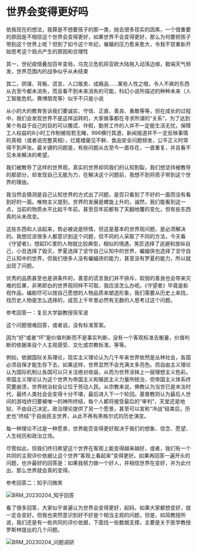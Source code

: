 # 世界会变得更好吗


依我现在的想法，我算是不想要孩子的那一类，抛去很多现实的因素，一个很重要的原因是不相信这个世界会变得更好，如果世界不会变得更好，那么为何要把孩子带到这个世界上呢？但到了如今这个年纪，催婚的压力愈来愈大，令我不禁重新开始思考这个观点产生的原因和合理性

其一，世纪疫情叠加百年变局，乌克兰危机将亚欧大陆拖入动荡边缘，极端天气频发，世界范围内的战争似乎从未结束

其二，阴谋、背叛、谎言、人口贩卖、成瘾品......某些人性之暗，令人不爽的东西从古至今都未消失，而且看不到未来消失的可能，科幻小说所描述的种种未来（人工智能危机，赛博朋克等）似乎不只是小说

从小的大的教育告诉我们要诚实、守信、正直、善良、勇敢等等，但在成长的过程中，我们会发现世界不是这样运转的，大家做事都在寻求所谓的“关系”，为了达到某个有益于自己的目的可以撒谎、作假，勤劳工作的人并不一定能生活无忧，保障工人权益的8小时工作制被视若无睹，996横行其道，新闻报道并不一定反映事情的真相（或者说完整真相），烂尾楼屡见不鲜、食品安全问题频发，公平正义时常得不到声张。最关键的问题是，有些问题从古至今一直存在，一直重复，并且看不见未来解决的希望。

我们被教导了这样的世界观，真实的世界却同我们的认知割裂，我们想坚持被教导的那部分，却发现自己无能为力，在解决这个问题前，我想不到将孩子带到这个世界的理由。

我当然会猜测是自己认知世界的方式出了问题，是否只看到了不好的一面而没有看到好的一面。唯物主义提到，世界的发展是螺旋上升的，诚然，我们能看到这一点，当前的物质水平比起千年前，甚至百年前都有了天翻地覆的变化，但有些东西真的从未改变。

这些东西和人谈起来，势必被说是矫情，但这是基本的世界观问题，是必须解决的。我想应该很多人都意识到这个问题，但不同的人采取了不同的方法，今天看《守望者》，想起DC里的人物就比较典型，相似的境遇，笑匠选择了逃避和放纵自己，小丑选择了毁灭，罗夏选择了坚守自己认知中的世界，蝙蝠侠也选择了坚守自己认知中的世界，但我们很多人没有蝙蝠侠的能力，甚至没有罗夏的能力，所以就出现了问题。

优秀的品质甚至也是讲条件的，善意的谎言我们并不排斥，软弱的善良也会带来灾难的后果，非黑即白的世界观同样不可取，我应该怎么办呢。《守望者》毕竟是影视作品，编剧尽可以按自己愿想的人物品质来塑造形象，我们需要从历史上来找，找历史人物是怎么选择的，成百上千年里必然有无数的人思考过这个问题。



参考回答一：复旦大学副教授简军波

这个问题很难回答，或者说，没有标准答案。

因为“好”或者“坏”是价值判断而不是事实判断，没有一个客观标准去衡量，价值判断的依据来自个人主观感受、文化或宗教标准，等等。

例如，依据国际关系理论，现实主义理论认为几千年来世界依然是丛林社会，各国必须自保才能生存下去，如果这样，世界显然不会充满太多亮色。而自由主义理论认为国际机制让各国可以只关注绝对收益，从而为世界涂抹上一层理想主义色彩。帝国主义理论认为这个世界为帝国主义和殖民主义力量所统治，但帝国主义体系终究要崩溃，世界统治权会让位于劳动人民。从宗教来说，佛教认为当世已是末法时代，最终人类社会会变得十分不堪，最后进入下一个轮回。基督教则认为最后人世间的游戏终归要被唯一的神所终结，每个人都将接受最后的“审判”，天堂还是地狱，不由自己决定。政治理论提供了另一个愿景，甚至可以宣称“冷战”结束后，历史也“终结”于自由民主世界，从此不再有黑格尔式的历史演变。

每一种理论不过是一种愿景，世界能否变得更好取决于我们的想象、信念、愿望、人生经历和政治立场。

尽管如此，但我们终归希望这个世界在客观上能变得越来越好，或者，我们有一个共同的主观评价依据让这个世界“客观上看起来”变得更好。如果再回答一遍开头的问题，也许最好的回答是：如果我努力做一个好人，并相信世界在变好，并为此付出，那么世界就会真的变得。

参考回答二：知乎闫微笑

![BRM_20230204_知乎回答](https://picped-1301226557.cos.ap-beijing.myqcloud.com/BRM_20230204_知乎回答.jpg)

看了很多回答，大家似乎普遍认为世界会变得更好，起码，如果大家都想变好，就一定会变好。但我也突然意识到好不好是个相当主观的问题，但是，如简教授所说，我们还是有一些共同的评价依据，下面找一些数据支撑，主要是关于医学教授罗斯林提出的几个问题。

![BRM_20230204_问题调研](https://picped-1301226557.cos.ap-beijing.myqcloud.com/BRM_20230204_问题调研.jpg)
